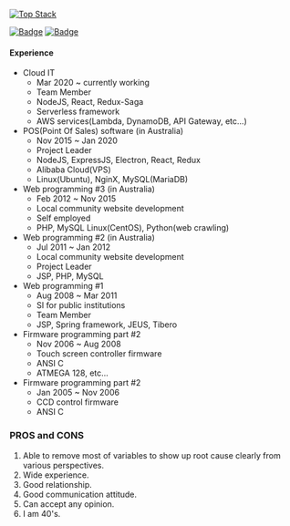 [![Top Stack](https://widget.realdeveloper.pro/api/top?stack=Node.js,React,Electron)](https://github.com/young-kr)

[![Badge](https://widget.realdeveloper.pro/api/badge?title=What%20I%20am%20VERY%20GOOD%20at&badges=Node.js,React,Redux-Saga,Electron,Express.js,AWS%20Lambda,AWS%20API%20GW,AWS%20DynamoDB,AWS%20SQS,AWS%20S3,AWS%20Cognito,AWS%20AppSync,AWS%20Amplify)](https://github.com/young-kr)
[![Badge](https://widget.realdeveloper.pro/api/badge?title=Also%20I%20can%20do&badges=React%20Native,HTML5,CSS3,PHP,JSP,MySQL,MariaDB,Linux,NginX)](https://github.com/young-kr)

#### Experience
* Cloud IT
  - Mar 2020 ~ currently working
  - Team Member
  - NodeJS, React, Redux-Saga
  - Serverless framework
  - AWS services(Lambda, DynamoDB, API Gateway, etc...)
* POS(Point Of Sales) software (in Australia)
  - Nov 2015 ~ Jan 2020
  - Project Leader
  - NodeJS, ExpressJS, Electron, React, Redux
  - Alibaba Cloud(VPS)
  - Linux(Ubuntu), NginX, MySQL(MariaDB)
* Web programming #3 (in Australia)
  - Feb 2012 ~ Nov 2015
  - Local community website development
  - Self employed
  - PHP, MySQL Linux(CentOS), Python(web crawling)
* Web programming #2 (in Australia)
  - Jul 2011 ~ Jan 2012
  - Local community website development
  - Project Leader
  - JSP, PHP, MySQL
* Web programming #1
  - Aug 2008 ~ Mar 2011
  - SI for public institutions
  - Team Member
  - JSP, Spring framework, JEUS, Tibero
* Firmware programming part #2
  - Nov 2006 ~ Aug 2008
  - Touch screen controller firmware
  - ANSI C
  - ATMEGA 128, etc...
* Firmware programming part #2
  - Jan 2005 ~ Nov 2006
  - CCD control firmware
  - ANSI C

### PROS and CONS
1. Able to remove most of variables to show up root cause clearly from various perspectives.
2. Wide experience.
3. Good relationship.
4. Good communication attitude.
6. Can accept any opinion.
7. I am 40's.
